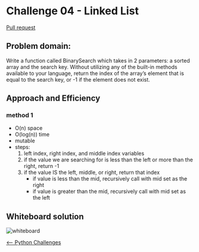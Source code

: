 # Challenge 04 - Linked List

[Pull request]()

## Problem domain:

Write a function called BinarySearch which takes in 2 parameters: a sorted array and the search key. Without utilizing any of the built-in methods available to your language, return the index of the array’s element that is equal to the search key, or -1 if the element does not exist.

## Approach and Efficiency

### method 1

* O(n) space
* O(log(n)) time
* mutable
* steps:
  1. left index, right index, and middle index variables
  2. if the value we are searching for is less than the left or more than the right, return -1
  3. if the value IS the left, middle, or right, return that index
     * if value is less than the mid, recursively call with mid set as the right
     * if value is greater than the mid, recursively call with mid set as the left

## Whiteboard solution

![whiteboard](binary_search.png)

[<-- Python Challenges](../README.md)
